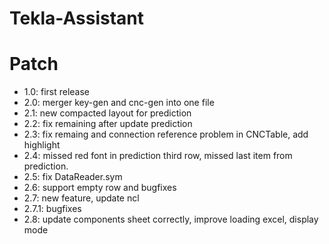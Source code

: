 # Tekla-Assistant

# Patch
* 1.0: first release
* 2.0: merger key-gen and cnc-gen into one file
* 2.1: new compacted layout for prediction 
* 2.2: fix remaining after update prediction
* 2.3: fix remaing and connection reference  problem in CNCTable, add highlight
* 2.4: missed red font in prediction third row, missed last item from prediction.
* 2.5: fix DataReader.sym 
* 2.6: support empty row and bugfixes 
* 2.7: new feature, update ncl
* 2.7.1: bugfixes
* 2.8: update components sheet correctly, improve loading excel, display mode 